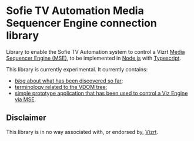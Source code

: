# Sofie TV Automation Media Sequencer Engine connection library

Library to enable the Sofie TV Automation system to control a Vizrt [Media Sequencer Engine (MSE)](https://documentation.vizrt.com/viz-engine-guide/3.5/general_requirements_media_sequencer.html), to be implemented in [Node.js](https://nodejs.org/en/) with [Typescript](http://www.typescriptlang.org/).

This library is currently experimental. It currently contains:

* [_blog_ about what has been discovered so far](./doc/architecture_notes.md);
* [terminology related to the VDOM tree](./doc/VDOM_terminology.md);
* [simple prototype application that has been used to control a Viz Engine via MSE](./src/scratch/cli_bund.js).

## Disclaimer

This library is in no way associated with, or endorsed by, [Vizrt](https://www.vizrt.com/).
